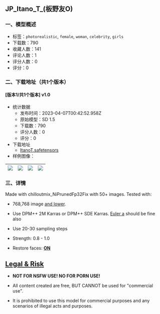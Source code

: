 ## JP_Itano_T_(板野友O)
### 一、模型概述

- 标签：`photorealistic`, `female`, `woman`, `celebrity`, `girls`
- 下载数：790
- 收藏人数：141
- 评论人数：1
- 评分人数：0
- 评分：0

### 二、下载地址（共1个版本）

#### [版本1/共1个版本] v1.0

- 统计数据
  - 发布时间：2023-04-07T00:42:52.958Z
  - 原始模型：SD 1.5
  - 下载数：790
  - 评分人数：0
  - 评分：0
- 下载地址
  - [ItanoT.safetensors](https://civitai.com/api/download/models/38626)
- 样例图像：

| <img src="https://image.civitai.com/xG1nkqKTMzGDvpLrqFT7WA/f5be3e9d-2f9e-4b0d-f3ac-367ec69f2300/width=450/428271.jpeg" /> | <img src="https://image.civitai.com/xG1nkqKTMzGDvpLrqFT7WA/00778553-28a3-41ca-d5de-796e9f9b6600/width=450/428280.jpeg" /> | <img src="https://image.civitai.com/xG1nkqKTMzGDvpLrqFT7WA/f6d99fae-dc30-4707-bbdc-d8e3990adf00/width=450/428283.jpeg" /> | <img src="https://image.civitai.com/xG1nkqKTMzGDvpLrqFT7WA/492f00ec-c382-4b95-70a7-61bcfcf4a300/width=450/428313.jpeg" /> |
| ---- | ---- | ---- | ---- |


### 三、详情
<p>Made with chilloutmix_NiPrunedFp32Fix with 50+ images. Tested with:</p><p></p><ul><li><p>768,768 image <u>and lower</u>.</p></li><li><p>Use DPM++ 2M Karras or DPM++ SDE Karras. <u>Euler a</u> should be fine also</p></li><li><p>Use 20-30 sampling steps</p></li><li><p>Strength: 0.8 - 1.0</p></li><li><p>Restore faces: <strong><u>ON</u></strong></p></li></ul><p></p><h2><u>Legal &amp; Risk</u></h2><ul><li><p><strong>NOT FOR NSFW USE! NO FOR PORN USE!</strong></p></li><li><p>All content created are free, BUT CANNOT be used for "commercial use".</p></li><li><p>It is prohibited to use this model for commercial purposes and any scenarios of illegal acts and purposes.</p></li></ul>